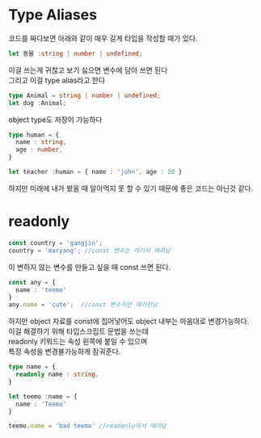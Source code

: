 # Type Aliases

코드를 짜다보면 아래와 같이 매우 길게 타입을 작성할 때가 있다.

```ts
let 동물 :string | number | undefined;
```

이걸 쓰는게 귀찮고 보기 싫으면 변수에 담아 쓰면 된다<br>
그리고 이걸 type alias라고 한다

```ts
type Animal = string | number | undefined;
let dog :Animal;
```

object type도 저장이 가능하다

```ts
type human = {
  name : string,
  age : number,
}

let teacher :human = { name : 'john', age : 20 } 
```

하지만 미래에 내가 봤을 때 알아먹지 못 할 수 있기 때문에 좋은 코드는 아닌것 같다.

# readonly

```ts
const country = 'gangjin'; 
country = 'maryang'; //const 변수는 여기서 에러남 
```

이 변하지 않는 변수를 만들고 싶을 때 const 쓰면 된다.

```ts
const any = {
  name : 'teemo'
}
any.name = 'cute';  //const 변수지만 에러안남
```

하지만 object 자료를 const에 집어넣어도 object 내부는 마음대로 변경가능하다.<br>
이걸 해결하기 위해 타입스크립트 문법을 쓰는데<br>
readonly 키워드는 속성 왼쪽에 붙일 수 있으며<br>
특정 속성을 변경불가능하게 잠궈준다.

```ts
type name = {
  readonly name : string,
}

let teemo :name = {
  name : 'Teemo'
}

teemo.name = 'bad teemo' //readonly라서 에러남
```

